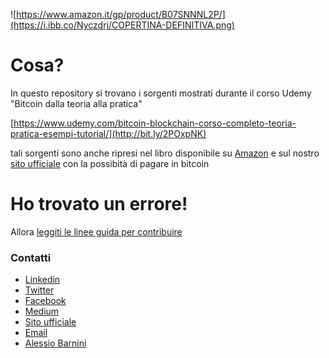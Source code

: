 ![https://www.amazon.it/gp/product/B07SNNNL2P/](https://i.ibb.co/Nyczdrj/COPERTINA-DEFINITIVA.png)

# Cosa?

In questo repository si trovano i sorgenti mostrati durante il corso Udemy "Bitcoin dalla teoria alla pratica"

[https://www.udemy.com/bitcoin-blockchain-corso-completo-teoria-pratica-esempi-tutorial/](http://bit.ly/2POxpNK)

tali sorgenti sono anche ripresi nel libro disponibile su [Amazon](https://www.amazon.it/gp/product/B07SNNNL2P/) e sul nostro [sito ufficiale](https://www.corsobitcoin.com/prodotto/libro-bitcoin-dalla-teoria-alla-pratica) con la possibità di pagare in bitcoin 

# Ho trovato un errore!

Allora [leggiti le linee guida per contribuire](CONTRIBUTING.md)

### Contatti
- [Linkedin](http://bit.ly/2H38ovs)
- [Twitter](https://twitter.com/satoshiwantsyou)
- [Facebook](https://www.facebook.com/satoshiwantsyou)
- [Medium](https://medium.com/@satoshiwantsyou)
- [Sito ufficiale](https://www.corsobitcoin.com)
- [Email](corsobitcoin@gmail.com)
- [Alessio Barnini](https://www.linkedin.com/in/alessiobarnini/)

